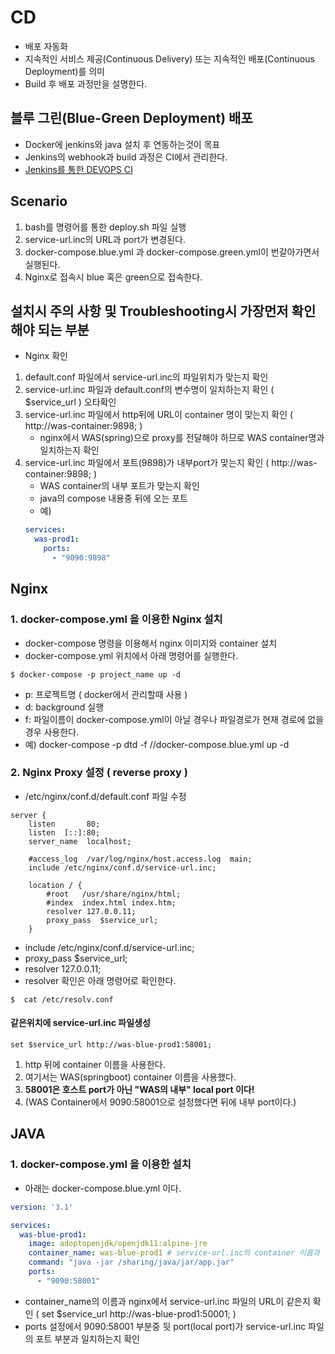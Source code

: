 # CD #
- 배포 자동화
- 지속적인 서비스 제공(Continuous Delivery) 또는 지속적인 배포(Continuous Deployment)를 의미
- Build 후 배포 과정만을 설명한다.

## 블루 그린(Blue-Green Deployment) 배포 ##
- Docker에 jenkins와 java 설치 후 연동하는것이 목표
- Jenkins의 webhook과 build 과정은 CI에서 관리한다.
- [Jenkins를 통한 DEVOPS CI](https://github.com/orange601/devops-ci)

## Scenario ##
1. bash를 명령어를 통한 deploy.sh 파일 실행
2. service-url.inc의 URL과 port가 변경된다.
3. docker-compose.blue.yml 과 docker-compose.green.yml이 번갈아가면서 실행된다.
4. Nginx로 접속시 blue 혹은 green으로 접속한다.

## 설치시 주의 사항 및 Troubleshooting시 가장먼저 확인해야 되는 부분 ##
- Nginx 확인 
1. default.conf 파일에서 service-url.inc의 파일위치가 맞는지 확인
2. service-url.inc 파일과 default.conf의 변수명이 일치하는지 확인 ( $service_url ) 오타확인
3. service-url.inc 파일에서 http뒤에 URL이 container 명이 맞는지 확인 ( http://was-container:9898; )
	+ nginx에서 WAS(spring)으로 proxy를 전달해야 하므로 WAS container명과 일치하는지 확인
4. service-url.inc 파일에서 포트(9898)가 내부port가 맞는지 확인 ( http://was-container:9898; )
	+ WAS container의 내부 포트가 맞는지 확인
	+ java의 compose 내용중 뒤에 오는 포트
	+ 예)
	````yml
	services:
	  was-prod1:	    
	    ports:
	      - "9090:9898"
	````

## Nginx ##

### 1. docker-compose.yml 을 이용한 Nginx 설치 ### 
- docker-compose 명령을 이용해서 nginx 이미지와 container 설치
- docker-compose.yml 위치에서 아래 명령어를 실행한다.
````docker
$ docker-compose -p project_name up -d
````
- p: 프로젝트명 ( docker에서 관리할때 사용 )
- d: background 실행
- f: 파일이름이 docker-compose.yml이 아닐 경우나 파일경로가 현재 경로에 없을 경우 사용한다.
- 예) docker-compose -p dtd -f //docker-compose.blue.yml up -d


### 2. Nginx Proxy 설정 ( reverse proxy ) ### 
- /etc/nginx/conf.d/default.conf 파일 수정
````
server {
    listen       80;
    listen  [::]:80;
    server_name  localhost;

    #access_log  /var/log/nginx/host.access.log  main;
	include /etc/nginx/conf.d/service-url.inc;

    location / {
        #root   /usr/share/nginx/html;
        #index  index.html index.htm;
		resolver 127.0.0.11;
		proxy_pass	$service_url;
    }
````
- include /etc/nginx/conf.d/service-url.inc;
- proxy_pass	$service_url;
- resolver 127.0.0.11; 
- resolver 확인은 아래 명령어로 확인한다.
````
$  cat /etc/resolv.conf
````

#### 같은위치에 service-url.inc 파일생성 ###
````
set $service_url http://was-blue-prod1:58001;
````
1. http 뒤에 container 이름을 사용한다.
2. 여기서는 WAS(springboot) container 이름을 사용했다.
3. **58001은 호스트 port가 아닌 "WAS의 내부" local port 이다!**
4. (WAS Container에서 9090:58001으로 설정했다면 뒤에 내부 port이다.)

## JAVA ##
### 1. docker-compose.yml 을 이용한 설치 ### 
- 아래는 docker-compose.blue.yml 이다.
````yml
version: '3.1'

services:
  was-blue-prod1:
    image: adoptopenjdk/openjdk11:alpine-jre
    container_name: was-blue-prod1 # service-url.inc의 container 이름과 같아야한다.
    command: "java -jar /sharing/java/jar/app.jar"
    ports:
      - "9090:58001"
````
- container_name의 이름과 nginx에서 service-url.inc 파일의 URL이 같은지 확인 ( set $service_url http://was-blue-prod1:50001; )
- ports 설정에서 9090:58001 부분중 뒷 port(local port)가 service-url.inc 파일의 포트 부분과 일치하는지 확인



